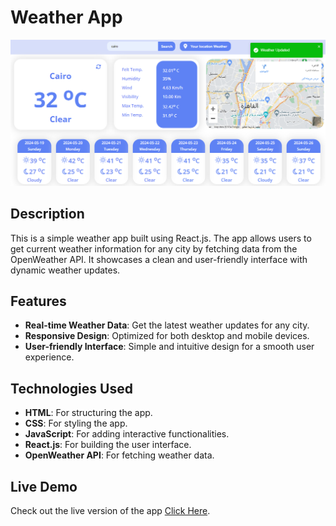 # Weather App

![App Screenshot](./src/pictures/Screenshot_5.png)


## Description

This is a simple weather app built using React.js. The app allows users to get current weather information for any city by fetching data from the OpenWeather API. It showcases a clean and user-friendly interface with dynamic weather updates.

## Features

- **Real-time Weather Data**: Get the latest weather updates for any city.
- **Responsive Design**: Optimized for both desktop and mobile devices.
- **User-friendly Interface**: Simple and intuitive design for a smooth user experience.

## Technologies Used

- **HTML**: For structuring the app.
- **CSS**: For styling the app.
- **JavaScript**: For adding interactive functionalities.
- **React.js**: For building the user interface.
- **OpenWeather API**: For fetching weather data.

## Live Demo

Check out the live version of the app [Click Here](https://toxn-boybot.github.io/weather-react-app/).
